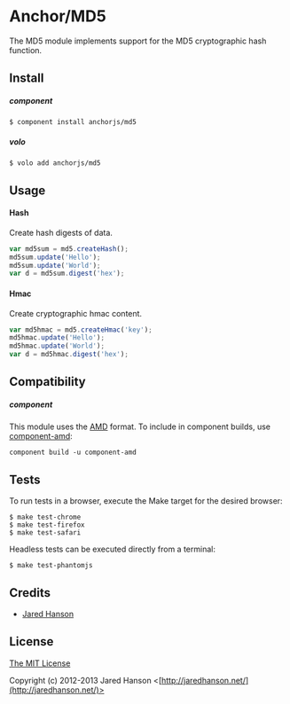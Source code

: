 # Anchor/MD5

The MD5 module implements support for the MD5 cryptographic hash function.

## Install

##### component

    $ component install anchorjs/md5

##### volo

    $ volo add anchorjs/md5

## Usage

#### Hash

Create hash digests of data.

```javascript
var md5sum = md5.createHash();
md5sum.update('Hello');
md5sum.update('World');
var d = md5sum.digest('hex');
```

#### Hmac

Create cryptographic hmac content.

```javascript
var md5hmac = md5.createHmac('key');
md5hmac.update('Hello');
md5hmac.update('World');
var d = md5hmac.digest('hex');
```

## Compatibility

##### component

This module uses the [AMD](https://github.com/amdjs/amdjs-api) format.  To
include in component builds, use [component-amd](https://github.com/jaredhanson/component-amd):

    component build -u component-amd

## Tests

To run tests in a browser, execute the Make target for the desired browser:

    $ make test-chrome
    $ make test-firefox
    $ make test-safari
    
Headless tests can be executed directly from a terminal:
    
    $ make test-phantomjs

## Credits

  - [Jared Hanson](http://github.com/jaredhanson)

## License

[The MIT License](http://opensource.org/licenses/MIT)

Copyright (c) 2012-2013 Jared Hanson <[http://jaredhanson.net/](http://jaredhanson.net/)>
